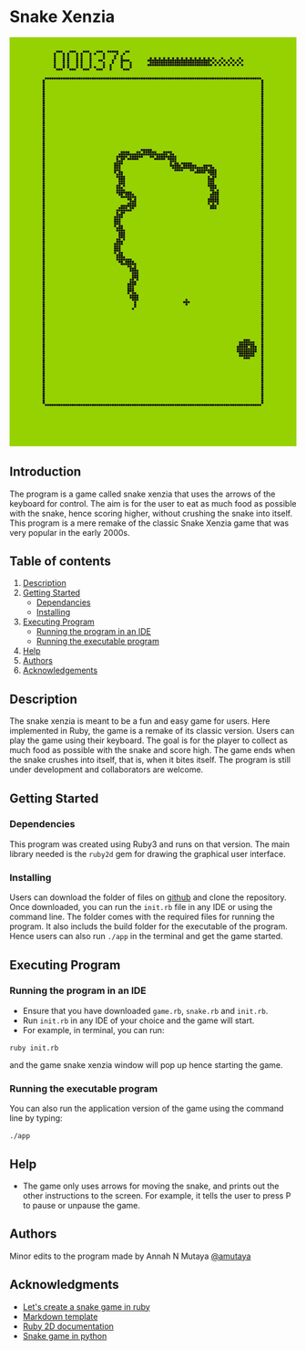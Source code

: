 # Snake Xenzia

![Classic Xenzia](snake.jpeg)

## Introduction

The program is a game called snake xenzia that uses the arrows of the keyboard for control. The aim is for the user to eat as much food as possible with the snake, hence scoring higher, without crushing the snake into itself. This program is a mere remake of the classic Snake Xenzia game that was very popular in the early 2000s.

## Table of contents

1. [Description](#description)
2. [Getting Started](#getting-started)
    - [Dependancies](#dependencies)
    - [Installing](#installing)
3. [Executing Program](#executing-program)
    - [Running the program in an IDE](#running-the-program-in-an-ide)
    - [Running the executable program](#running-the-program-from-the-command-line)
4. [Help](#help)
5. [Authors](#authors)
6. [Acknowledgements](#acknowledgments)

## Description

The snake xenzia is meant to be a fun and easy game for users. Here implemented in Ruby, the game is a remake of its classic version. Users can play the game using their keyboard. The goal is for the player to collect as much food as possible with the snake and score high. The game ends when the snake crushes into itself, that is, when it bites itself. The program is still under development and collaborators are welcome.  

## Getting Started

### Dependencies

This program was created using Ruby3 and runs on that version. The main library needed is the `ruby2d` gem for drawing the graphical user interface. 

### Installing

Users can download the folder of files on [github](https://github.com/amutaya/a-8) and clone the repository. Once downloaded, you can run the `init.rb` file in any IDE or using the command line. The folder comes with the required files for running the program. It also includs the build folder for the executable of the program. Hence users can also run `./app` in the terminal and get the game started. 

## Executing Program

### Running the program in an IDE

* Ensure that you have downloaded `game.rb`, `snake.rb` and `init.rb`.
* Run `init.rb` in any IDE of your choice and the game will start. 
* For example, in terminal, you can run:
```
ruby init.rb
```
and the game snake xenzia window will pop up hence starting the game. 

### Running the executable program 

You can also run the application version of the game using the command line by typing:

```
./app
```

## Help

* The game only uses arrows for moving the snake, and prints out the other instructions to the screen. For example, it tells the user to press P to pause or unpause the game. 

## Authors

Minor edits to the program made by Annah N Mutaya 
[@amutaya](https://github.com/amutaya)

## Acknowledgments

* [Let's create a snake game in ruby](https://www.youtube.com/watch?v=2UVhYHBT_1o&ab_channel=MarioVisic)
* [Markdown template](https://gist.github.com/DomPizzie/7a5ff55ffa9081f2de27c315f5018afc)
* [Ruby 2D documentation](https://www.ruby2d.com/)
* [Snake game in python](https://www.geeksforgeeks.org/snake-game-in-python-using-pygame-module/)

